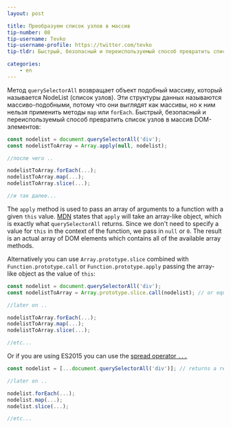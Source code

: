 ```yaml
---
layout: post

title: Преобразуем список узлов в массив
tip-number: 08
tip-username: Tevko
tip-username-profile: https://twitter.com/tevko
tip-tldr: Быстрый, безопасный и переиспользуемый способ превратить список узлов в массив DOM-элементов

categories:
    - en
---
```


Метод `querySelectorAll` возвращает объект подобный массиву, который называется NodeList (список узлов). Эти структуры данных называются массиво-подобными, потому что они выглядят как массивы, но к ним нельзя применить методы `map` или `forEach`. Быстрый, безопасный и переиспользуемый способ превратить список узлов в массив DOM-элементов:

```javascript
const nodelist = document.querySelectorAll('div');
const nodelistToArray = Array.apply(null, nodelist);

//после чего ..

nodelistToArray.forEach(...);
nodelistToArray.map(...);
nodelistToArray.slice(...);

//и так далее...
```

The `apply` method is used to pass an array of arguments to a function with a given `this` value. [MDN](https://developer.mozilla.org/en-US/docs/Web/JavaScript/Reference/Global_Objects/Function/apply) states that `apply` will take an array-like object, which is exactly what `querySelectorAll` returns. Since we don't need to specify a value for `this` in the context of the function, we pass in `null` or `0`. The result is an actual array of DOM elements which contains all of the available array methods.

Alternatively you can use `Array.prototype.slice` combined with `Function.prototype.call` or `Function.prototype.apply` passing the array-like object as the value of `this`:

```javascript
const nodelist = document.querySelectorAll('div');
const nodelistToArray = Array.prototype.slice.call(nodelist); // or equivalently Array.prototype.slice.apply(nodelist);

//later on ..

nodelistToArray.forEach(...);
nodelistToArray.map(...);
nodelistToArray.slice(...);

//etc...
```

Or if you are using ES2015 you can use the [spread operator `...`](https://developer.mozilla.org/en-US/docs/Web/JavaScript/Reference/Operators/Spread_operator)

```js
const nodelist = [...document.querySelectorAll('div')]; // returns a real array

//later on ..

nodelist.forEach(...);
nodelist.map(...);
nodelist.slice(...);

//etc...
```

